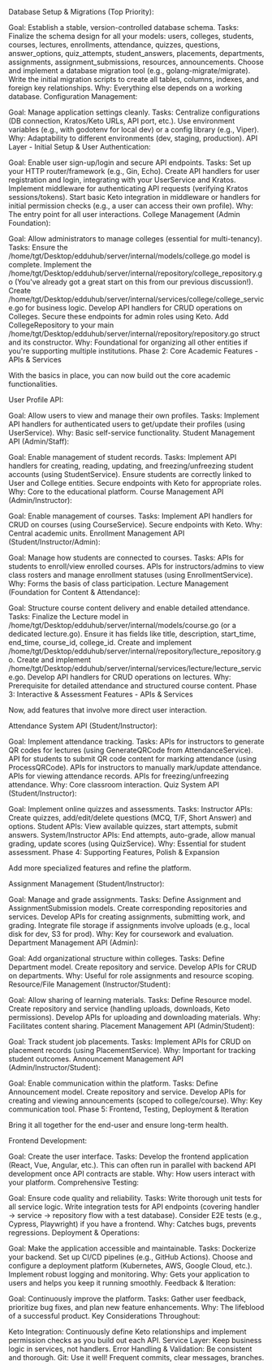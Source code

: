 Database Setup & Migrations (Top Priority):

Goal: Establish a stable, version-controlled database schema.
Tasks:
Finalize the schema design for all your models: users, colleges, students, courses, lectures, enrollments, attendance, quizzes, questions, answer_options, quiz_attempts, student_answers, placements, departments, assignments, assignment_submissions, resources, announcements.
Choose and implement a database migration tool (e.g., golang-migrate/migrate).
Write the initial migration scripts to create all tables, columns, indexes, and foreign key relationships.
Why: Everything else depends on a working database.
Configuration Management:

Goal: Manage application settings cleanly.
Tasks:
Centralize configurations (DB connection, Kratos/Keto URLs, API port, etc.).
Use environment variables (e.g., with godotenv for local dev) or a config library (e.g., Viper).
Why: Adaptability to different environments (dev, staging, production).
API Layer - Initial Setup & User Authentication:

Goal: Enable user sign-up/login and secure API endpoints.
Tasks:
Set up your HTTP router/framework (e.g., Gin, Echo).
Create API handlers for user registration and login, integrating with your UserService and Kratos.
Implement middleware for authenticating API requests (verifying Kratos sessions/tokens).
Start basic Keto integration in middleware or handlers for initial permission checks (e.g., a user can access their own profile).
Why: The entry point for all user interactions.
College Management (Admin Foundation):

Goal: Allow administrators to manage colleges (essential for multi-tenancy).
Tasks:
Ensure the /home/tgt/Desktop/edduhub/server/internal/models/college.go model is complete.
Implement the /home/tgt/Desktop/edduhub/server/internal/repository/college_repository.go (You've already got a great start on this from our previous discussion!).
Create /home/tgt/Desktop/edduhub/server/internal/services/college/college_service.go for business logic.
Develop API handlers for CRUD operations on Colleges.
Secure these endpoints for admin roles using Keto.
Add CollegeRepository to your main /home/tgt/Desktop/edduhub/server/internal/repository/repository.go struct and its constructor.
Why: Foundational for organizing all other entities if you're supporting multiple institutions.
Phase 2: Core Academic Features - APIs & Services

With the basics in place, you can now build out the core academic functionalities.

User Profile API:

Goal: Allow users to view and manage their own profiles.
Tasks: Implement API handlers for authenticated users to get/update their profiles (using UserService).
Why: Basic self-service functionality.
Student Management API (Admin/Staff):

Goal: Enable management of student records.
Tasks:
Implement API handlers for creating, reading, updating, and freezing/unfreezing student accounts (using StudentService).
Ensure students are correctly linked to User and College entities.
Secure endpoints with Keto for appropriate roles.
Why: Core to the educational platform.
Course Management API (Admin/Instructor):

Goal: Enable management of courses.
Tasks:
Implement API handlers for CRUD on courses (using CourseService).
Secure endpoints with Keto.
Why: Central academic units.
Enrollment Management API (Student/Instructor/Admin):

Goal: Manage how students are connected to courses.
Tasks:
APIs for students to enroll/view enrolled courses.
APIs for instructors/admins to view class rosters and manage enrollment statuses (using EnrollmentService).
Why: Forms the basis of class participation.
Lecture Management (Foundation for Content & Attendance):

Goal: Structure course content delivery and enable detailed attendance.
Tasks:
Finalize the Lecture model in /home/tgt/Desktop/edduhub/server/internal/models/course.go (or a dedicated lecture.go). Ensure it has fields like title, description, start_time, end_time, course_id, college_id.
Create and implement /home/tgt/Desktop/edduhub/server/internal/repository/lecture_repository.go.
Create and implement /home/tgt/Desktop/edduhub/server/internal/services/lecture/lecture_service.go.
Develop API handlers for CRUD operations on lectures.
Why: Prerequisite for detailed attendance and structured course content.
Phase 3: Interactive & Assessment Features - APIs & Services

Now, add features that involve more direct user interaction.

Attendance System API (Student/Instructor):

Goal: Implement attendance tracking.
Tasks:
APIs for instructors to generate QR codes for lectures (using GenerateQRCode from AttendanceService).
API for students to submit QR code content for marking attendance (using ProcessQRCode).
APIs for instructors to manually mark/update attendance.
APIs for viewing attendance records.
APIs for freezing/unfreezing attendance.
Why: Core classroom interaction.
Quiz System API (Student/Instructor):

Goal: Implement online quizzes and assessments.
Tasks:
Instructor APIs: Create quizzes, add/edit/delete questions (MCQ, T/F, Short Answer) and options.
Student APIs: View available quizzes, start attempts, submit answers.
System/Instructor APIs: End attempts, auto-grade, allow manual grading, update scores (using QuizService).
Why: Essential for student assessment.
Phase 4: Supporting Features, Polish & Expansion

Add more specialized features and refine the platform.

Assignment Management (Student/Instructor):

Goal: Manage and grade assignments.
Tasks:
Define Assignment and AssignmentSubmission models.
Create corresponding repositories and services.
Develop APIs for creating assignments, submitting work, and grading.
Integrate file storage if assignments involve uploads (e.g., local disk for dev, S3 for prod).
Why: Key for coursework and evaluation.
Department Management API (Admin):

Goal: Add organizational structure within colleges.
Tasks:
Define Department model.
Create repository and service.
Develop APIs for CRUD on departments.
Why: Useful for role assignments and resource scoping.
Resource/File Management (Instructor/Student):

Goal: Allow sharing of learning materials.
Tasks:
Define Resource model.
Create repository and service (handling uploads, downloads, Keto permissions).
Develop APIs for uploading and downloading materials.
Why: Facilitates content sharing.
Placement Management API (Admin/Student):

Goal: Track student job placements.
Tasks: Implement APIs for CRUD on placement records (using PlacementService).
Why: Important for tracking student outcomes.
Announcement Management API (Admin/Instructor/Student):

Goal: Enable communication within the platform.
Tasks:
Define Announcement model.
Create repository and service.
Develop APIs for creating and viewing announcements (scoped to college/course).
Why: Key communication tool.
Phase 5: Frontend, Testing, Deployment & Iteration

Bring it all together for the end-user and ensure long-term health.

Frontend Development:

Goal: Create the user interface.
Tasks: Develop the frontend application (React, Vue, Angular, etc.). This can often run in parallel with backend API development once API contracts are stable.
Why: How users interact with your platform.
Comprehensive Testing:

Goal: Ensure code quality and reliability.
Tasks:
Write thorough unit tests for all service logic.
Write integration tests for API endpoints (covering handler -> service -> repository flow with a test database).
Consider E2E tests (e.g., Cypress, Playwright) if you have a frontend.
Why: Catches bugs, prevents regressions.
Deployment & Operations:

Goal: Make the application accessible and maintainable.
Tasks:
Dockerize your backend.
Set up CI/CD pipelines (e.g., GitHub Actions).
Choose and configure a deployment platform (Kubernetes, AWS, Google Cloud, etc.).
Implement robust logging and monitoring.
Why: Gets your application to users and helps you keep it running smoothly.
Feedback & Iteration:

Goal: Continuously improve the platform.
Tasks: Gather user feedback, prioritize bug fixes, and plan new feature enhancements.
Why: The lifeblood of a successful product.
Key Considerations Throughout:

Keto Integration: Continuously define Keto relationships and implement permission checks as you build out each API.
Service Layer: Keep business logic in services, not handlers.
Error Handling & Validation: Be consistent and thorough.
Git: Use it well! Frequent commits, clear messages, branches.